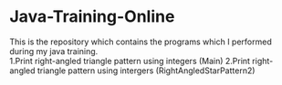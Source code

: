 # Java-Training-Online
This is the repository which contains the programs which I performed during my java training.<br>
1.Print right-angled triangle pattern using integers (Main)
2.Print right-angled triangle pattern using intergers (RightAngledStarPattern2)
